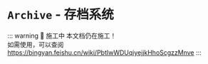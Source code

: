 # `Archive` - 存档系统

::: warning 🚧 施工中
本文档仍在施工！  
如需使用，可以查阅 https://bingyan.feishu.cn/wiki/PbtIwWDUqiyejjkHhoScgzzMnve
:::